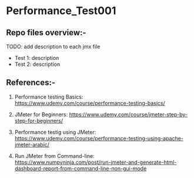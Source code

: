 # Performance_Test001

## Repo files overview:-

TODO: add description to each jmx file

- Test 1: description
- Test 2: description

## References:-

1. Performance testing Basics:
https://www.udemy.com/course/performance-testing-basics/

2. JMeter for Beginners:
https://www.udemy.com/course/jmeter-step-by-step-for-beginners/

3. Performance testig using JMeter:
https://www.udemy.com/course/performance-testing-using-apache-jmeter-arabic/

4. Run JMeter from Command-line:
https://www.numpyninja.com/post/run-jmeter-and-generate-html-dashboard-report-from-command-line-non-gui-mode


